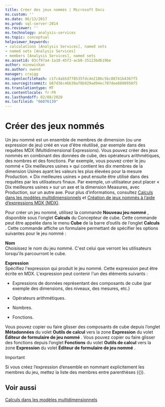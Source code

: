 ```yaml
---
title: Créer des jeux nommés | Microsoft Docs
ms.custom: ''
ms.date: 06/13/2017
ms.prod: sql-server-2014
ms.reviewer: ''
ms.technology: analysis-services
ms.topic: conceptual
helpviewer_keywords:
- calculations [Analysis Services], named sets
- named sets [Analysis Services]
- members [Analysis Services], named sets
ms.assetid: 03cf97a4-1a18-45f3-acb0-35123bd619be
author: minewiskan
ms.author: owend
manager: craigg
ms.openlocfilehash: c1fc4ab5d778535fdc4e2186c5bc88741b4367f5
ms.sourcegitcommit: b87d36c46b39af8b929ad94ec707dee8800950f5
ms.translationtype: MT
ms.contentlocale: fr-FR
ms.lasthandoff: 02/08/2020
ms.locfileid: "66076139"
---
```

# <a name="create-named-sets"></a>Créer des jeux nommés
  Un jeu nommé est un ensemble de membres de dimension (ou une expression de jeu) créé en vue d'être réutilisé, par exemple dans des requêtes MDX (Multidimensional Expressions). Vous pouvez créer des jeux nommés en combinant des données de cube, des opérateurs arithmétiques, des nombres et des fonctions. Par exemple, vous pouvez créer le jeu nommé « Dix meilleures usines » qui contient les dix membres de la dimension Usines ayant les valeurs les plus élevées pour la mesure Production. « Dix meilleures usines » peut ensuite être utilisé dans des requêtes par les utilisateurs finaux. Par exemple, un utilisateur peut placer « Dix meilleures usines » sur un axe et la dimension Measures, avec Production, sur un autre axe. Pour plus d’informations, consultez [Calculs dans les modèles multidimensionnels](calculations-in-multidimensional-models.md) et [Création de jeux nommés à l’aide d’expressions MDX &#40;MDX&#41;](mdx/mdx-named-sets-building-named-sets.md).  
  
 Pour créer un jeu nommé, utilisez la commande **Nouveau jeu nommé** , disponible sous l'onglet **Calculs** du Concepteur de cube. Cette commande peut être appelée dans le menu **Cube** de la barre d’outils de l’onglet **Calculs** . Cette commande affiche un formulaire permettant de spécifier les options suivantes pour le jeu nommé :  
  
 **Nom**  
 Choisissez le nom du jeu nommé. C'est celui que verront les utilisateurs lorsqu'ils parcourront le cube.  
  
 **Expression**  
 Spécifiez l'expression qui produit le jeu nommé. Cette expression peut être écrite en MDX. L'expression peut contenir l'un des éléments suivants :  
  
-   Expressions de données représentant des composants de cube (par exemple des dimensions, des niveaux, des mesures, etc.)  
  
-   Opérateurs arithmétiques.  
  
-   Nombres.  
  
-   Fonctions.  
  
 Vous pouvez copier ou faire glisser des composants de cube depuis l’onglet **Métadonnées** du volet **Outils de calcul** vers la zone **Expression** du volet **Éditeur de formulaire de jeu nommé** . Vous pouvez copier ou faire glisser des fonctions depuis l’onglet **Fonctions** du volet **Outils de calcul** vers la zone **Expression** du volet **Éditeur de formulaire de jeu nommé** .  
  
> [!IMPORTANT]  
>  Si vous créez l’expression d’ensemble en nommant explicitement les membres du jeu, mettez la liste des membres entre parenthèses ({}).  
  
## <a name="see-also"></a>Voir aussi  
 [Calculs dans les modèles multidimensionnels](calculations-in-multidimensional-models.md)  
  
  
